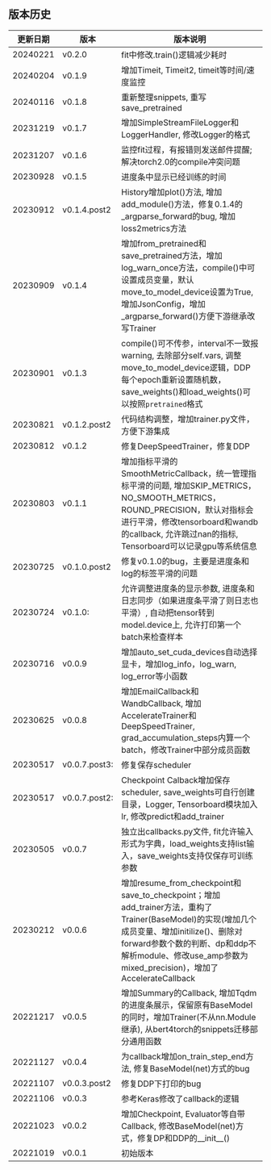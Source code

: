 ## 版本历史

|更新日期| 版本 | 版本说明 |
|------| ----------------- |----------- |
|20240221|v0.2.0           | fit中修改.train()逻辑减少耗时|
|20240204|v0.1.9           | 增加Timeit, Timeit2, timeit等时间/速度监控|
|20240116|v0.1.8           | 重新整理snippets, 重写save_pretrained|
|20231219|v0.1.7           | 增加SimpleStreamFileLogger和LoggerHandler, 修改Logger的格式|
|20231207|v0.1.6     |监控fit过程，有报错则发送邮件提醒; 解决torch2.0的compile冲突问题|
|20230928|v0.1.5     |进度条中显示已经训练的时间|
|20230912|v0.1.4.post2|History增加plot()方法, 增加add_module()方法，修复0.1.4的_argparse_forward的bug, 增加loss2metrics方法|
|20230909|v0.1.4|增加from_pretrained和save_pretrained方法，增加log_warn_once方法，compile()中可设置成员变量，默认move_to_model_device设置为True, 增加JsonConfig，增加_argparse_forward()方便下游继承改写Trainer|
|20230901|v0.1.3|compile()可不传参，interval不一致报warning, 去除部分self.vars, 调整move_to_model_device逻辑，DDP每个epoch重新设置随机数，save_weights()和load_weights()可以按照`pretrained`格式|
|20230821|v0.1.2.post2|代码结构调整，增加trainer.py文件，方便下游集成|
|20230812|v0.1.2|修复DeepSpeedTrainer，修复DDP|
|20230803|v0.1.1|增加指标平滑的SmoothMetricCallback，统一管理指标平滑的问题, 增加SKIP_METRICS，NO_SMOOTH_METRICS，ROUND_PRECISION，默认对指标会进行平滑，修改tensorboard和wandb的callback, 允许跳过nan的指标, Tensorboard可以记录gpu等系统信息|
|20230725|v0.1.0.post2|修复v0.1.0的bug，主要是进度条和log的标签平滑的问题|
|20230724 | v0.1.0: | 允许调整进度条的显示参数, 进度条和日志同步（如果进度条平滑了则日志也平滑）, 自动把tensor转到model.device上, 允许打印第一个batch来检查样本 |
|20230716 | v0.0.9 | 增加auto_set_cuda_devices自动选择显卡，增加log_info，log_warn, log_error等小函数 |
|20230625 | v0.0.8 | 增加EmailCallback和WandbCallback, 增加AccelerateTrainer和DeepSpeedTrainer, grad_accumulation_steps内算一个batch，修改Trainer中部分成员函数|
|20230517 | v0.0.7.post3: | 修复保存scheduler|
|20230517 | v0.0.7.post2: | Checkpoint Calback增加保存scheduler, save_weights可自行创建目录，Logger, Tensorboard模块加入lr, 修改predict和add_trainer|
|20230505 | v0.0.7 | 独立出callbacks.py文件, fit允许输入形式为字典，load_weights支持list输入，save_weights支持仅保存可训练参数 |
|20230212 | v0.0.6 | 增加resume_from_checkpoint和save_to_checkpoint；增加add_trainer方法，重构了Trainer(BaseModel)的实现(增加几个成员变量、增加initilize()、删除对forward参数个数的判断、dp和ddp不解析module、修改use_amp参数为mixed_precision)，增加了AccelerateCallback|
|20221217 | v0.0.5 | 增加Summary的Callback, 增加Tqdm的进度条展示，保留原有BaseModel的同时，增加Trainer(不从nn.Module继承), 从bert4torch的snippets迁移部分通用函数|
|20221127 | v0.0.4 | 为callback增加on_train_step_end方法, 修复BaseModel(net)方式的bug |
|20221107 | v0.0.3.post2 | 修复DDP下打印的bug|
|20221106 | v0.0.3 | 参考Keras修改了callback的逻辑|
|20221023 | v0.0.2 | 增加Checkpoint, Evaluator等自带Callback, 修改BaseModel(net)方式，修复DP和DDP的__init__()|
|20221019 | v0.0.1 | 初始版本|

